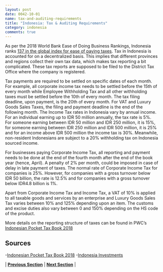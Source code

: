 ```yaml
---
layout: post
date: 0042-10-01
name: tax-and-auditing-requirements
title: "Indonesia: Tax & Auditing Requirements"
category: indonesia
comments: true
---
```


As per the 2018 World Bank Ease of Doing Business Rankings, Indonesia ranks [137 in the global index for ease of paying taxes]( http://www.doingbusiness.org/data/exploreeconomies/indonesia/). Tax in Indonesia is accounted for on a decentralized basis. This implies that different provinces and regions collect their own tax data, which makes tax reporting a bit complicated. These tax reports are supposed to be filed to the District Tax Office where the company is registered. 

Tax payments are required to be settled on specific dates of each month. For example, all corporate income tax needs to be settled before the 15th of every month while Employee Withholding Tax and all other withholding taxes must be settled before the 10th of every month. The tax filing deadline, upon payment, is the 20th of every month. For VAT and Luxury Goods Sales Taxes, the filing and payment deadline is the end of the following month. The Income Tax rates in Indonesia vary by annual income. For an individual earning up to IDR 50 million annually, the tax rate is 5%. For someone earning between IDR 50 million and IDR 250 million, it is 15%, for someone earning between IDR 250 million and IDR 500 million, it is 25% and for an income above IDR 500 million the income tax is 30%. Meanwhile, non-resident Indonesians are subject to a 20% withholding tax on Indonesia sourced income.

For businesses paying Corporate Income Tax, all reporting and payment needs to be done at the end of the fourth month after the end of the book year (hence, April). A penalty of 2% per month, could be imposed in case of delay in late payment of taxes. The normal rate of Corporate Income Tax for companies is 25%. However, for companies with a gross turnover below IDR 50 billion, the rate is 12.5% and for companies with a gross turnover below IDR4.8 billion is 1%.

Apart from Corporate Income Tax and Income Tax, a VAT of 10% is applied to all taxable goods and services by an enterprise and Luxury Goods Sales Tax varies between 10% and 125% depending upon an item. The customs and excise duties also vary between 0 and 150% depending on the HS code of the product.

More details on the reporting structure of taxes can be found in PWC’s [Indonesian Pocket Tax Book 2018](https://www.pwc.com/id/en/pocket-tax-book/english/ptb-2018-eng.pdf)
 
Sources
---
-[Indonesian Pocket Tax Book 2018](https://www.pwc.com/id/en/pocket-tax-book/english/ptb-2018-eng.pdf)
-[Indonesia Investments](https://www.indonesia-investments.com/finance/tax-system/item277?)




| **[Previous Section]( https://neo-project.github.io/global-blockchain-compliance-hub//indonesia/indonesia-team-member-nationality-requirements.html)** | **[Next Section]( https://neo-project.github.io/global-blockchain-compliance-hub//indonesia/indonesia-governing-by-law.html)** |
